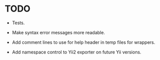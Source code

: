 TODO
====

*   Tests.

*   Make syntax error messages more readable.

*   Add comment lines to use for help header in temp files for wrappers.

*   Add namespace control to Yii2 exporter on future Yii versions.
